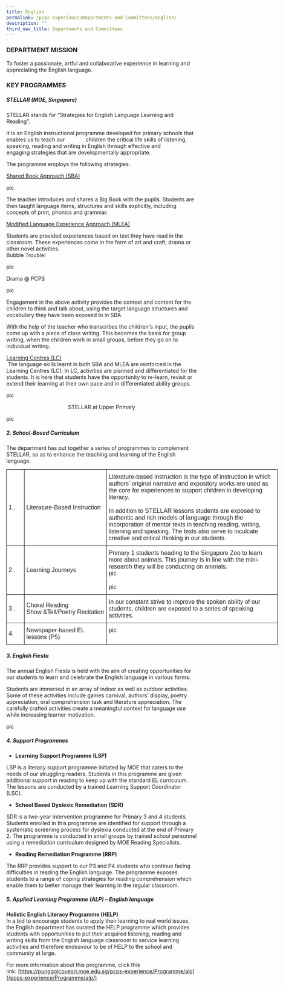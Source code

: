 ```yaml
---
title: English
permalink: /pcps-experience/Departments-and-Committees/english/
description: ""
third_nav_title: Departments and Committees
---
```

### DEPARTMENT MISSION

To foster a passionate, artful and collaborative experience in learning and appreciating the English language.
  
### KEY PROGRAMMES  

##### STELLAR (MOE, Singapore)

STELLAR stands for “Strategies for English Language Learning and Reading”.

It is an English instructional programme developed for primary schools that enables us to teach our              children the critical life skills of listening, speaking, reading and writing in English through effective and          engaging strategies that are developmentally appropriate. 

  
The programme employs the following strategies: 

<u>Shared Book Approach (SBA)</u>

pic

The teacher introduces and shares a Big Book with the pupils. Students are then taught language items, structures and skills explicitly, including concepts of print, phonics and grammar.  
  
  
<u>Modified Language Experience Approach (MLEA)</u>

Students are provided experiences based on text they have read in the classroom. These experiences come in the form of art and craft, drama or other novel activities.   
Bubble Trouble!

pic

Drama @ PCPS

pic

Engagement in the above activity provides the context and content for the children to think and talk about, using the target language structures and vocabulary they have been exposed to in SBA.  
  
With the help of the teacher who transcribes the children's input, the pupils come up with a piece of class writing. This becomes the basis for group writing, when the children work in small groups, before they go on to individual writing.  
  
  
<u>Learning Centres (LC)</u>    
 The language skills learnt in both SBA and MLEA are reinforced in the Learning Centres (LC). In LC, activities are planned and differentiated for the students. It is here that students have the opportunity to re-learn, revisit or extend their learning at their own pace and in differentiated ability groups.
 
 pic
 
 
 <center>STELLAR at Upper Primary</center>
 
 pic
 
 ##### 2. School-Based Curriculum 
The department has put together a series of programmes to complement STELLAR, so as to enhance the teaching and learning of the English language. 

<style type="text/css">
.tg  {border-collapse:collapse;border-spacing:0;margin:0px auto;}
.tg td{border-color:black;border-style:solid;border-width:1px;font-family:Arial, sans-serif;font-size:14px;
  overflow:hidden;padding:10px 5px;word-break:normal;}
.tg th{border-color:black;border-style:solid;border-width:1px;font-family:Arial, sans-serif;font-size:14px;
  font-weight:normal;overflow:hidden;padding:10px 5px;word-break:normal;}
.tg .tg-qtsq{background-color:#FFF;color:#222;font-size:16px;text-align:left;vertical-align:middle}
.tg .tg-o5ha{background-color:#ffffff;font-size:16px;text-align:left;vertical-align:top}
</style>
<table class="tg" style="undefined;table-layout: fixed; width: 718px">
<colgroup>
<col style="width: 47px">
<col style="width: 218px">
<col style="width: 453px">
</colgroup>
<tbody>
  <tr>
    <td class="tg-qtsq"><span style="color:#222;background-color:transparent">1 .</span></td>
    <td class="tg-qtsq"><span style="color:#222;background-color:transparent">Literature-Based Instruction</span></td>
    <td class="tg-qtsq"><span style="color:#222;background-color:transparent">Literature-based instruction is the type of instruction in which authors' original narrative and expository works are used as the core for experiences to support children in developing literacy.</span><br><br><span style="color:#222;background-color:transparent">In addition to STELLAR lessons students are exposed to authentic and rich models of language through the incorporation of mentor texts in teaching reading, writing, listening and speaking. The texts also serve to inculcate creative and critical thinking in our students.</span><br></td>
  </tr>
  <tr>
    <td class="tg-qtsq"><span style="color:#222;background-color:transparent">2 .</span></td>
    <td class="tg-qtsq"><span style="color:#222;background-color:transparent">Learning Journeys</span></td>
    <td class="tg-qtsq"><span style="color:#222;background-color:transparent">Primary 1 students heading to the Singapore Zoo to learn more about animals. This journey is in line with the mini-research they will be conducting on animals. </span><br>pic<br><br>pic</td>
  </tr>
  <tr>
    <td class="tg-qtsq"><span style="color:#222;background-color:transparent">3 .</span></td>
    <td class="tg-qtsq"><span style="color:#222;background-color:transparent">Choral Reading</span><br><span style="color:#222;background-color:transparent">Show &amp;Tell/Poetry Recitation</span><br></td>
    <td class="tg-qtsq"><span style="color:#222;background-color:transparent">In our constant strive to improve the spoken ability of our students, children are exposed to a series of speaking activities.</span></td>
  </tr>
  <tr>
    <td class="tg-qtsq"><span style="color:#222;background-color:transparent">4. </span></td>
    <td class="tg-qtsq"><span style="color:#222;background-color:transparent">Newspaper-based EL lessons (P5) </span></td>
    <td class="tg-o5ha">pic</td>
  </tr>
</tbody>
</table>



##### 3. English Fiesta 
The annual English Fiesta is held with the aim of creating opportunities for our students to learn and celebrate the English language in various forms. 

Students are immersed in an array of indoor as well as outdoor activities. Some of these activities include games carnival, authors’ display, poetry appreciation, oral comprehension task and literature appreciation. The carefully crafted activities create a meaningful context for language use while increasing learner motivation.

pic

##### 4. Support Programmes

* **Learning Support Programme (LSP)**

LSP is a literacy support programme initiated by MOE that caters to the needs of our struggling readers. Students in this programme are given additional support in reading to keep up with the standard EL curriculum. The lessons are conducted by a trained Learning Support Coordinator (LSC).  
  

*   **School Based Dyslexic Remediation (SDR)**

SDR is a two-year intervention programme for Primary 3 and 4 students. Students enrolled in this programme are identified for support through a systematic screening process for dyslexia conducted at the end of Primary 2. The programme is conducted in small groups by trained school personnel using a remediation curriculum designed by MOE Reading Specialists.   

*   **Reading Remediation Programme (RRP)**

The RRP provides support to our P3 and P4 students who continue facing difficulties in reading the English language. The programme exposes students to a range of coping strategies for reading comprehension which enable them to better manage their learning in the regular classroom. 

##### 5. Applied Learning Programme (ALP) – English language  

**Holistic English Literacy Programme (HELP)**   
In a bid to encourage students to apply their learning to real world issues, the English department has curated the HELP programme which provides students with opportunities to put their acquired listening, reading and writing skills from the English language classroom to service learning activities and therefore endeavour to be of HELP to the school and community at large.   
  
For more information about this programme, click this link: [https://punggolcovepri.moe.edu.sg/pcps-experience/Programme/alp](/pcps-experience/Programme/alp/)